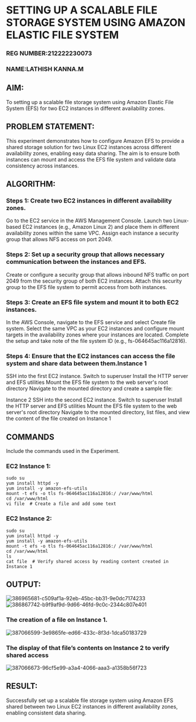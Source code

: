 # SETTING UP A SCALABLE FILE STORAGE SYSTEM USING AMAZON ELASTIC FILE SYSTEM
### REG NUMBER:212222230073
### NAME:LATHISH KANNA.M
 
## AIM:
To  setting up a scalable file storage system using Amazon Elastic File System (EFS) for two EC2 instances in different availability zones. 
## PROBLEM STATEMENT:
This experiment demonstrates how to configure Amazon EFS to provide a shared storage solution for two Linux EC2 instances across different availability zones, enabling easy data sharing. The aim is to ensure both instances can mount and access the EFS file system and validate data consistency across instances.
## ALGORITHM:
 ### Steps 1: Create two EC2 instances in different availability zones.
 Go to the EC2 service in the AWS Management Console.
Launch two Linux-based EC2 instances (e.g., Amazon Linux 2) and place them in different availability zones within the same VPC.
Assign each instance a security group that allows NFS access on port 2049.
 ### Steps 2: Set up a security group that allows necessary communication between the instances and EFS.
 Create or configure a security group that allows inbound NFS traffic on port 2049 from the security group of both EC2 instances.
Attach this security group to the EFS file system to permit access from both instances.
 ### Steps 3: Create an EFS file system and mount it to both EC2 instances.
 In the AWS Console, navigate to the EFS service and select Create file system.
Select the same VPC as your EC2 instances and configure mount targets in the availability zones where your instances are located.
Complete the setup and take note of the file system ID (e.g., fs-064645ac116a12816).
 ### Steps 4: Ensure that the EC2 instances can access the file system and share data between them.Instance 1
SSH into the first EC2 instance.
Switch to superuser
Install the HTTP server and EFS utilities
Mount the EFS file system to the web server's root directory
Navigate to the mounted directory and create a sample file:

Instance 2
SSH into the second EC2 instance.
Switch to superuser
Install the HTTP server and EFS utilities
Mount the EFS file system to the web server's root directory
Navigate to the mounted directory, list files, and view the content of the file created on Instance 1

## COMMANDS
Include the commands used in the Experiment.
### EC2 Instance 1:
```
sudo su
yum install httpd -y
yum install -y amazon-efs-utils
mount -t efs -o tls fs-064645ac116a12816:/ /var/www/html
cd /var/www/html
vi file  # Create a file and add some text
```
### EC2 Instance 2:
```
sudo su
yum install httpd -y
yum install -y amazon-efs-utils
mount -t efs -o tls fs-064645ac116a12816:/ /var/www/html
cd /var/www/html
ls
cat file  # Verify shared access by reading content created in Instance 1
```

## OUTPUT:
![386965681-c509af1a-92eb-45bc-bb31-9e0dc7174233](https://github.com/user-attachments/assets/98ae6071-f46e-4382-a6d8-9535caf7176b)
![386867742-b9f9af9d-9d66-46fd-9c0c-2344c807e401](https://github.com/user-attachments/assets/1150e28a-c230-4594-9501-ed44b72f0cfe)

### The creation of a file on Instance 1.
![387066599-3e9865fe-ed66-433c-8f3d-1dca50183729](https://github.com/user-attachments/assets/64f48e89-3c57-42d8-8ae7-9cb1ef7939b5)

### The display of that file’s contents on Instance 2 to verify shared access

![387066673-96cf5e99-a3a4-4066-aaa3-a1358b56f723](https://github.com/user-attachments/assets/220d95a6-78dd-42ee-a325-f1271e198bab)


## RESULT:
Successfully set up a scalable file storage system using Amazon EFS shared between two Linux EC2 instances in different availability zones, enabling consistent data sharing.

 

  


